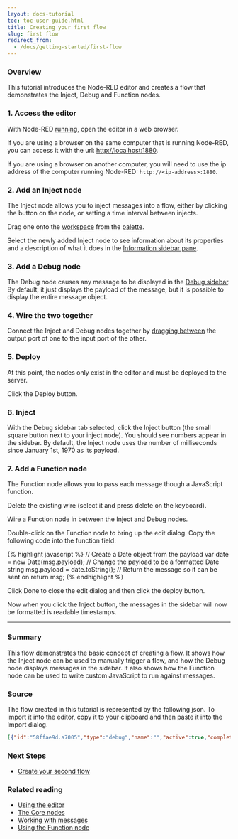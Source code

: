 ```yaml
---
layout: docs-tutorial
toc: toc-user-guide.html
title: Creating your first flow
slug: first flow
redirect_from:
  - /docs/getting-started/first-flow
---
```


### Overview

This tutorial introduces the Node-RED editor and creates a flow that demonstrates
the Inject, Debug and Function nodes.


### 1. Access the editor

With Node-RED [running](/docs/getting-started), open the editor in a web browser.

If you are using a browser on the same computer that is running Node-RED, you can
access it with the url: <http://localhost:1880>.

If you are using a browser on another computer, you will need to use the ip address
of the computer running Node-RED: `http://<ip-address>:1880`.


### 2. Add an Inject node

The Inject node allows you to inject messages into a flow, either by clicking
the button on the node, or setting a time interval between injects.

Drag one onto the [workspace](/docs/user-guide/editor/workspace/) from the
[palette](/docs/user-guide/editor/palette/).

Select the newly added Inject node to see information about its properties and a
description of what it does in the [Information sidebar pane](/docs/user-guide/editor/sidebar/info).

### 3. Add a Debug node

The Debug node causes any message to be displayed in the
[Debug sidebar](/docs/user-guide/editor/sidebar/debug). By
default, it just displays the payload of the message, but it is possible to
display the entire message object.

### 4. Wire the two together

Connect the Inject and Debug nodes together by [dragging between](/docs/user-guide/editor/workspace/wires)
the output port of one to the input port of the other.

### 5. Deploy

At this point, the nodes only exist in the editor and must be deployed to the
server.

Click the Deploy button.

### 6. Inject 

With the Debug sidebar tab selected, click the Inject button (the small square button next to your inject node). You should see
numbers appear in the sidebar. By default, the Inject node uses the number of
milliseconds since January 1st, 1970 as its payload.

### 7. Add a Function node

The Function node allows you to pass each message though a JavaScript function.

Delete the existing wire (select it and press delete on the keyboard).

Wire a Function node in between the Inject and Debug nodes.

Double-click on the Function node to bring up the edit dialog. Copy the following
code into the function field:

{% highlight javascript %}
// Create a Date object from the payload
var date = new Date(msg.payload);
// Change the payload to be a formatted Date string
msg.payload = date.toString();
// Return the message so it can be sent on
return msg;
{% endhighlight %}

Click Done to close the edit dialog and then click the deploy button.

Now when you click the Inject button, the messages in the sidebar will now be
formatted is readable timestamps.

***

### Summary

This flow demonstrates the basic concept of creating a flow. It shows how the
Inject node can be used to manually trigger a flow, and how the Debug node displays
messages in the sidebar. It also shows how the Function node can be used to
write custom JavaScript to run against messages.

### Source

The flow created in this tutorial is represented by the following json. To import
it into the editor, copy it to your clipboard and then paste it into the Import dialog.


```json
[{"id":"58ffae9d.a7005","type":"debug","name":"","active":true,"complete":false,"x":640,"y":200,"wires":[]},{"id":"17626462.e89d9c","type":"inject","name":"","topic":"","payload":"","repeat":"","once":false,"x":240,"y":200,"wires":[["2921667d.d6de9a"]]},{"id":"2921667d.d6de9a","type":"function","name":"Format timestamp","func":"// Create a Date object from the payload\nvar date = new Date(msg.payload);\n// Change the payload to be a formatted Date string\nmsg.payload = date.toString();\n// Return the message so it can be sent on\nreturn msg;","outputs":1,"x":440,"y":200,"wires":[["58ffae9d.a7005"]]}]
```

### Next Steps

 - [Create your second flow](second-flow)

### Related reading

 - [Using the editor](/docs/user-guide/editor/)
 - [The Core nodes](/docs/user-guide/nodes)
 - [Working with messages](/docs/user-guide/messages)
 - [Using the Function node](/docs/user-guide/writing-functions)
